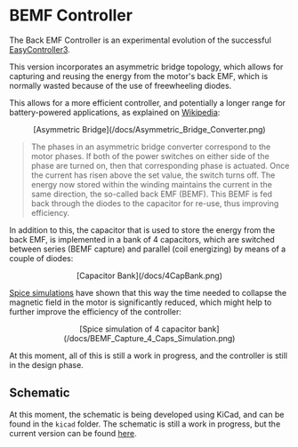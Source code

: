 # BEMF Controller

The Back EMF Controller is an experimental evolution of the successful [EasyController3](https://github.com/pgrady3/EasyController3). 

This version incorporates an asymmetric bridge topology, which allows for capturing and reusing the energy from the motor's back EMF, which is normally wasted because of the use of freewheeling diodes.

This allows for a more efficient controller, and potentially a longer range for battery-powered applications, as explained on [Wikipedia](https://en.wikipedia.org/wiki/Switched_reluctance_motor#Power_circuitry):

<div style="text-align: center;">
[Asymmetric Bridge](/docs/Asymmetric_Bridge_Converter.png)
</div>


> The phases in an asymmetric bridge converter correspond to the motor phases. If both of the power switches on either side of the phase are turned on, then that corresponding phase is actuated. Once the current has risen above the set value, the switch turns off. The energy now stored within the winding maintains the current in the same direction, the so-called back EMF (BEMF). This BEMF is fed back through the diodes to the capacitor for re-use, thus improving efficiency.

In addition to this, the capacitor that is used to store the energy from the back EMF, is implemented in a bank of 4 capacitors, which are switched between series (BEMF capture) and parallel (coil energizing) by means of a couple of diodes:

<div style="text-align: center;">
[Capacitor Bank](/docs/4CapBank.png)
</div>


[Spice simulations](http://tuks.nl/wiki/index.php/Main/BEMFRecoveryCircuit) have shown that this way the time needed to collapse the magnetic field in the motor is significantly reduced, which might help to further improve the efficiency of the controller:

<div style="text-align: center;">
[Spice simulation of 4 capacitor bank](/docs/BEMF_Capture_4_Caps_Simulation.png)
</div>

At this moment, all of this is still a work in progress, and the controller is still in the design phase. 

## Schematic

At this moment, the schematic is being developed using KiCad, and can be found in the `kicad` folder. The schematic is still a work in progress, but the current version can be found [here](/kicad/BEMF_controller.pdf).

